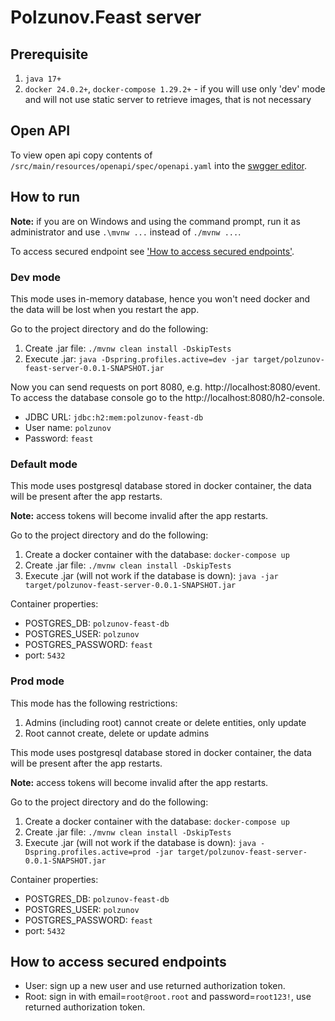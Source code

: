 # Polzunov.Feast server

## Prerequisite
1. `java 17+`
2. `docker 24.0.2+`, `docker-compose 1.29.2+` - if you will use only 'dev' mode and will not use static server to retrieve images, that is not necessary

## Open API
To view open api copy contents of `/src/main/resources/openapi/spec/openapi.yaml` into the [swgger editor](https://editor.swagger.io/).

## How to run
**Note:** if you are on Windows and using the command prompt, run it as administrator and use `.\mvnw ...` instead of `./mvnw ...`.

<!--TODO remove before prod-->
To access secured endpoint see ['How to access secured endpoints'](#how-to-access-secured-endpoints).

### Dev mode
This mode uses in-memory database, hence you won't need docker and the data will be lost when you restart the app.

Go to the project directory and do the following:
1. Create .jar file: `./mvnw clean install -DskipTests`
2. Execute .jar: `java -Dspring.profiles.active=dev -jar target/polzunov-feast-server-0.0.1-SNAPSHOT.jar`

Now you can send requests on port 8080, e.g. http://localhost:8080/event.
To access the database console go to the http://localhost:8080/h2-console.
- JDBC URL: `jdbc:h2:mem:polzunov-feast-db`
- User name: `polzunov`
- Password: `feast`

### Default mode
This mode uses postgresql database stored in docker container, the data will be present after the app restarts.

**Note:** access tokens will become invalid after the app restarts.

Go to the project directory and do the following:
1. Create a docker container with the database: `docker-compose up`
2. Create .jar file: `./mvnw clean install -DskipTests`
3. Execute .jar (will not work if the database is down): `java -jar target/polzunov-feast-server-0.0.1-SNAPSHOT.jar`

Container properties:
- POSTGRES_DB: `polzunov-feast-db`
- POSTGRES_USER: `polzunov`
- POSTGRES_PASSWORD: `feast`
- port: `5432`

### Prod mode
This mode has the following restrictions:
1. Admins (including root) cannot create or delete entities, only update
2. Root cannot create, delete or update admins

This mode uses postgresql database stored in docker container, the data will be present after the app restarts.

**Note:** access tokens will become invalid after the app restarts.

Go to the project directory and do the following:
1. Create a docker container with the database: `docker-compose up`
2. Create .jar file: `./mvnw clean install -DskipTests`
3. Execute .jar (will not work if the database is down): `java -Dspring.profiles.active=prod -jar target/polzunov-feast-server-0.0.1-SNAPSHOT.jar`

Container properties:
- POSTGRES_DB: `polzunov-feast-db`
- POSTGRES_USER: `polzunov`
- POSTGRES_PASSWORD: `feast`
- port: `5432`

<!--TODO remove before prod-->
## How to access secured endpoints
- User: sign up a new user and use returned authorization token.
- Root: sign in with email=`root@root.root` and password=`root123!`, use returned authorization token.
